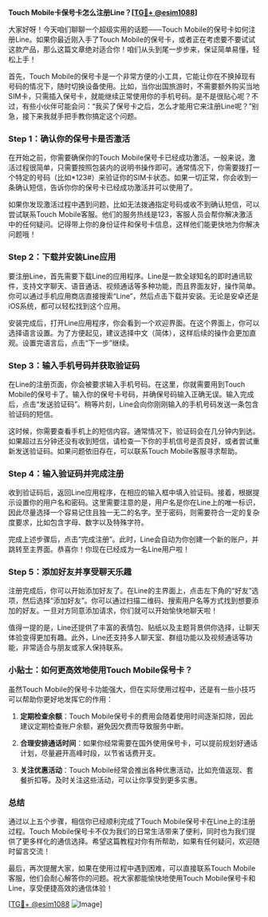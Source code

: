 **Touch Mobile卡保号卡怎么注册Line？[[TG💪+ @esim1088](https://t.me/s/esim1088)]**

大家好呀！今天咱们聊聊一个超级实用的话题——Touch Mobile的保号卡如何注册Line。如果你最近刚入手了Touch Mobile的保号卡，或者正在考虑要不要试试这款产品，那么这篇文章绝对适合你！咱们从头到尾一步步来，保证简单易懂，轻松上手！

首先，Touch Mobile的保号卡是一个非常方便的小工具，它能让你在不换掉现有号码的情况下，随时切换设备使用。比如，当你出国旅游时，不需要额外购买当地SIM卡，只需插入保号卡，就能继续正常使用你的手机号码。是不是很贴心呢？不过，有些小伙伴可能会问：“我买了保号卡之后，怎么才能用它来注册Line呢？”别急，接下来我就手把手教你搞定这个问题。

### Step 1：确认你的保号卡是否激活

在开始之前，你需要确保你的Touch Mobile保号卡已经成功激活。一般来说，激活过程很简单，只需要按照包装内的说明书操作即可。通常情况下，你需要拨打一个特定的号码（比如*123#）来验证你的SIM卡状态。如果一切正常，你会收到一条确认短信，告诉你你的保号卡已经成功激活并可以使用了。

如果你发现激活过程中遇到问题，比如无法拨通指定号码或收不到确认短信，可以尝试联系Touch Mobile客服。他们的服务热线是123，客服人员会帮你解决激活中的任何疑问。记得带上你的身份证件和保号卡信息，这样他们能更快地为你解决问题哦！

### Step 2：下载并安装Line应用

要注册Line，首先需要下载Line的应用程序。Line是一款全球知名的即时通讯软件，支持文字聊天、语音通话、视频通话等多种功能，而且界面友好，操作简单。你可以通过手机应用商店直接搜索“Line”，然后点击下载并安装。无论是安卓还是iOS系统，都可以轻松找到这个应用。

安装完成后，打开Line应用程序，你会看到一个欢迎界面。在这个界面上，你可以选择语言设置。为了方便起见，建议选择中文（简体），这样后续的操作会更加直观。设置完语言后，点击“下一步”继续。

### Step 3：输入手机号码并获取验证码

在Line的注册页面，你会被要求输入手机号码。在这里，你就需要用到Touch Mobile的保号卡了。输入你的保号卡号码，并确保号码输入正确无误。输入完成后，点击“发送验证码”。稍等片刻，Line会向你刚刚输入的手机号码发送一条包含验证码的短信。

这时候，你需要查看手机上的短信内容。通常情况下，验证码会在几分钟内到达。如果超过五分钟还没有收到短信，请检查一下你的手机信号是否良好，或者尝试重新发送验证码。如果问题依旧存在，可以联系Touch Mobile客服寻求帮助。

### Step 4：输入验证码并完成注册

收到验证码后，返回Line应用程序，在相应的输入框中填入验证码。接着，根据提示设置你的用户名和密码。这里需要注意的是，用户名是你在Line上的唯一标识，因此尽量选择一个容易记住且独一无二的名字。至于密码，则需要符合一定的复杂度要求，比如包含字母、数字以及特殊字符。

完成上述步骤后，点击“完成注册”。此时，Line会自动为你创建一个新的账户，并跳转至主界面。恭喜你！你现在已经成为一名Line用户啦！

### Step 5：添加好友并享受聊天乐趣

注册完成后，你可以开始添加好友了。在Line的主界面上，点击左下角的“好友”选项，然后选择“添加好友”。你可以通过扫描二维码、搜索用户名等方式找到想要添加的好友。一旦对方同意添加请求，你们就可以开始愉快地聊天啦！

值得一提的是，Line还提供了丰富的表情包、贴纸以及主题背景供你选择，让聊天体验变得更加有趣。此外，Line还支持多人聊天室、群组功能以及视频通话等功能，非常适合与朋友或家人保持联系。

### 小贴士：如何更高效地使用Touch Mobile保号卡？

虽然Touch Mobile的保号卡功能强大，但在实际使用过程中，还是有一些小技巧可以帮助你更好地发挥它的作用：

1. **定期检查余额**：Touch Mobile保号卡的费用会随着使用时间逐渐扣除，因此建议定期检查账户余额，避免因欠费而导致服务中断。
   
2. **合理安排通话时间**：如果你经常需要在国外使用保号卡，可以提前规划好通话计划，尽量避开高峰时段，以节省话费开支。

3. **关注优惠活动**：Touch Mobile经常会推出各种优惠活动，比如充值返现、套餐折扣等。及时关注这些活动，可以让你享受到更多实惠。

### 总结

通过以上五个步骤，相信你已经顺利完成了Touch Mobile保号卡在Line上的注册过程。Touch Mobile保号卡不仅为我们的日常生活带来了便利，同时也为我们提供了更多样化的通信选择。希望这篇教程对你有所帮助，如果有任何疑问，欢迎随时留言交流！

最后，再次提醒大家，如果在使用过程中遇到困难，可以直接联系Touch Mobile客服，他们会耐心解答你的问题。祝大家都能愉快地使用Touch Mobile保号卡和Line，享受便捷高效的通信体验！

[[TG💪+ @esim1088](https://t.me/s/esim1088) ![Image](https://i.postimg.cc/4NQfJmqS/Snipaste-2025-05-13-00-14-12.png)]